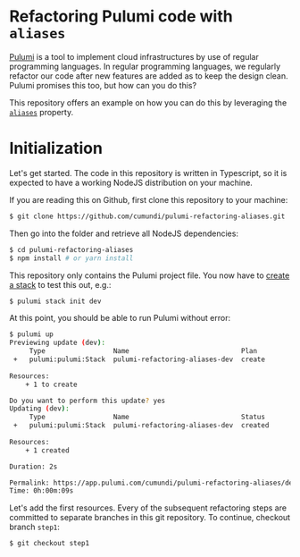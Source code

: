 Refactoring Pulumi code with `aliases`
======================================

[Pulumi](https://www.pulumi.com) is a tool to implement cloud infrastructures by use of regular programming languages. In regular programming languages, we regularly refactor our code after new features are added as to keep the design clean. Pulumi promises this too, but how can you do this?

This repository offers an example on how you can do this by leveraging the [`aliases`](https://www.pulumi.com/docs/intro/concepts/programming-model/#aliases) property.

# Initialization

Let's get started. The code in this repository is written in Typescript, so it is expected to have a working NodeJS distribution on your machine.

If you are reading this on Github, first clone this repository to your machine:

```sh
$ git clone https://github.com/cumundi/pulumi-refactoring-aliases.git
```

Then go into the folder and retrieve all NodeJS dependencies:

```sh
$ cd pulumi-refactoring-aliases
$ npm install # or yarn install
```

This repository only contains the Pulumi project file. You now have to [create a stack](https://www.pulumi.com/docs/reference/cli/pulumi_stack_init/) to test this out, e.g.:

```sh
$ pulumi stack init dev
```

At this point, you should be able to run Pulumi without error:

```sh
$ pulumi up
Previewing update (dev):
     Type                 Name                            Plan       
 +   pulumi:pulumi:Stack  pulumi-refactoring-aliases-dev  create     
 
Resources:
    + 1 to create

Do you want to perform this update? yes
Updating (dev):
     Type                 Name                            Status      
 +   pulumi:pulumi:Stack  pulumi-refactoring-aliases-dev  created     
 
Resources:
    + 1 created

Duration: 2s

Permalink: https://app.pulumi.com/cumundi/pulumi-refactoring-aliases/dev/updates/1
Time: 0h:00m:09s
```

Let's add the first resources. Every of the subsequent refactoring steps are committed to separate branches in this git repository. To continue, checkout branch `step1`:

```sh
$ git checkout step1
```
